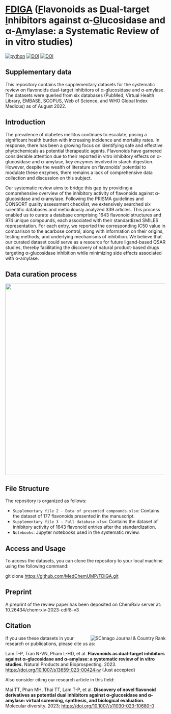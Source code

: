 #  <ins>FDIGA</ins> (<ins>F</ins>lavonoids as  <ins>D</ins>ual-target <ins>I</ins>nhibitors against α-<ins>G</ins>lucosidase and α-<ins>A</ins>mylase: a Systematic Review of in vitro studies)
[![python](https://img.shields.io/badge/python-v3.x-green)]()
[![DOI](https://img.shields.io/badge/Preprint-Chemrxiv-orange)](https://doi.org/10.26434/chemrxiv-2023-cdlf8-v3)
[![DOI](https://img.shields.io/badge/DOI-10.1007/s13659--023--00424--w-blue)](https://doi.org/10.1007/s13659-023-00424-w)
## Supplementary data 
This repository contains the supplementary datasets for the systematic review on flavonoids dual-target inhibitors of α-glucosidase and α-amylase. The datasets were queried from six databases (PubMed, Virtual Health Library, EMBASE, SCOPUS, Web of Science, and WHO Global Index Medicus) as of August 2022.

## Introduction
The prevalence of diabetes mellitus continues to escalate, posing a significant health burden with increasing incidence and mortality rates. In response, there has been a growing focus on identifying safe and effective phytochemicals as potential therapeutic agents. Flavonoids have garnered considerable attention due to their reported in vitro inhibitory effects on α-glucosidase and α-amylase, key enzymes involved in starch digestion. However, despite the wealth of literature on flavonoids' potential to modulate these enzymes, there remains a lack of comprehensive data collection and discussion on this subject.

Our systematic review aims to bridge this gap by providing a comprehensive overview of the inhibitory activity of flavonoids against α-glucosidase and α-amylase. Following the PRISMA guidelines and CONSORT quality assessment checklist, we extensively searched six scientific databases and meticulously analyzed 339 articles. This process enabled us to curate a database comprising 1643 flavonoid structures and 974 unique compounds, each associated with their standardized SMILES representation. For each entry, we reported the corresponding IC50 value in comparison to the acarbose control, along with information on their origins, testing methods, and underlying mechanisms of inhibition. We believe that our curated dataset could serve as a resource for future ligand-based QSAR studies, thereby facilitating the discovery of natural product-based drugs targeting α-glucosidase inhibition while minimizing side effects associated with α-amylase. 


## Data curation process
<center><img src="https://github.com/phonglam3103/Systematic_review/assets/95520011/e5d12ab9-2cf0-49dd-a11c-52240e5677a9" width="600"></center>

## File Structure

The repository is organized as follows:

- `Supplementary file 2 - Data of presented compounds.xlsx`: Contains the dataset of 177 flavonoids presented in the manuscript.
- `Supplementary file 3 - Full database.xlsx`: Contains the dataset of inhibitory activity of 1643 flavonoid entries after the standardization.
- `Notebooks`: Jupyter notebooks used in the systematic review.

## Access and Usage

To access the datasets, you can clone the repository to your local machine using the following command:

git clone https://github.com/MedChemUMP/FDIGA.git

## Preprint

A preprint of the review paper has been deposited on ChemRxiv server at: 10.26434/chemrxiv-2023-cdlf8-v3

## Citation
<a href="https://www.scimagojr.com/journalsearch.php?q=21100924771&amp;tip=sid&amp;exact=no" title="SCImago Journal &amp; Country Rank"><img border="0" align="right" src="https://www.scimagojr.com/journal_img.php?id=21100924771" alt="SCImago Journal &amp; Country Rank"  /></a>
If you use these datasets in your research or publications, please cite us as:

Lam T-P, Tran N-VN, Pham L-HD, et al. **Flavonoids as dual-target inhibitors against α-glucosidase and α-amylase: a systematic review of in vitro studies.** Natural Products and Bioprospecting. 2023. https://doi.org/10.1007/s13659-023-00424-w (Just accepted)

Also consider citing our research article in this field:

Mai TT, Phan MH, Thai TT, Lam T-P, et al. **Discovery of novel flavonoid derivatives as potential dual inhibitors against α-glucosidase and α-amylase: virtual screening, synthesis, and biological evaluation.** Molecular diversity. 2023; https://doi.org/10.1007/s11030-023-10680-0
